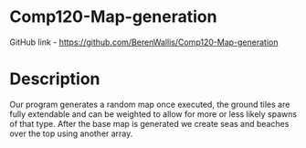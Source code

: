 # Comp120-Map-generation

GitHub link - https://github.com/BerenWallis/Comp120-Map-generation

# Description

Our program generates a random map once executed, the ground tiles are fully extendable and can be weighted to allow for more or less likely spawns of that type. After the base map is generated we create seas and beaches over the top using another array.
